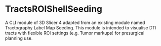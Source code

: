 TractsROIShellSeeding
=====================

A CLI module of 3D Slicer 4 adapted from an existing module named Tractography Label Map Seeding. This module is intended to visualise DTI tracts with flexible ROI settings (e.g. Tumor markups) for presurgical planning use.
